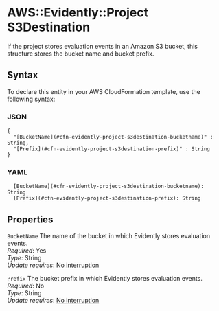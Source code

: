 # AWS::Evidently::Project S3Destination<a name="aws-properties-evidently-project-s3destination"></a>

If the project stores evaluation events in an Amazon S3 bucket, this structure stores the bucket name and bucket prefix\.

## Syntax<a name="aws-properties-evidently-project-s3destination-syntax"></a>

To declare this entity in your AWS CloudFormation template, use the following syntax:

### JSON<a name="aws-properties-evidently-project-s3destination-syntax.json"></a>

```
{
  "[BucketName](#cfn-evidently-project-s3destination-bucketname)" : String,
  "[Prefix](#cfn-evidently-project-s3destination-prefix)" : String
}
```

### YAML<a name="aws-properties-evidently-project-s3destination-syntax.yaml"></a>

```
  [BucketName](#cfn-evidently-project-s3destination-bucketname): String
  [Prefix](#cfn-evidently-project-s3destination-prefix): String
```

## Properties<a name="aws-properties-evidently-project-s3destination-properties"></a>

`BucketName`  <a name="cfn-evidently-project-s3destination-bucketname"></a>
The name of the bucket in which Evidently stores evaluation events\.  
*Required*: Yes  
*Type*: String  
*Update requires*: [No interruption](https://docs.aws.amazon.com/AWSCloudFormation/latest/UserGuide/using-cfn-updating-stacks-update-behaviors.html#update-no-interrupt)

`Prefix`  <a name="cfn-evidently-project-s3destination-prefix"></a>
The bucket prefix in which Evidently stores evaluation events\.  
*Required*: No  
*Type*: String  
*Update requires*: [No interruption](https://docs.aws.amazon.com/AWSCloudFormation/latest/UserGuide/using-cfn-updating-stacks-update-behaviors.html#update-no-interrupt)